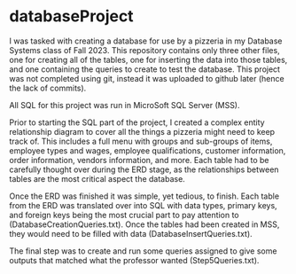 # databaseProject

I was tasked with creating a database for use by a pizzeria in my Database Systems class of Fall 2023. 
This repository contains only three other files, one for creating all of the tables, one for inserting the data into those tables, and one containing the queries to create to test the database.
This project was not completed using git, instead it was uploaded to github later (hence the lack of commits).

All SQL for this project was run in MicroSoft SQL Server (MSS).

Prior to starting the SQL part of the project, I created a complex entity relationship diagram to cover all the things a pizzeria might need to keep track of. This includes a full menu with groups and sub-groups of items, employee types and wages, employee qualifications, customer information, order information, vendors information, and more. Each table had to be carefully thought over during the ERD stage, as the relationships between tables are the most critical aspect the database.

Once the ERD was finished it was simple, yet tedious, to finish. Each table from the ERD was translated over into SQL with data types, primary keys, and foreign keys being the most crucial part to pay attention to (DatabaseCreationQueries.txt). Once the tables had been created in MSS, they would need to be filled with data (DatabaseInsertQueries.txt).

The final step was to create and run some queries assigned to give some outputs that matched what the professor wanted (Step5Queries.txt). 
